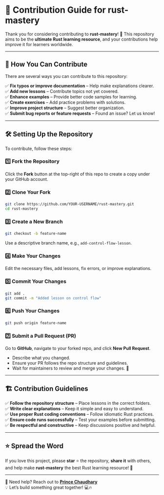 # 📜 Contribution Guide for rust-mastery

Thank you for considering contributing to **rust-mastery**! 🚀 This repository aims to be the **ultimate Rust learning resource**, and your contributions help improve it for learners worldwide.

---

## 🎯 How You Can Contribute
There are several ways you can contribute to this repository:

✅ **Fix typos or improve documentation** – Help make explanations clearer.  
✅ **Add new lessons** – Contribute topics not yet covered.  
✅ **Enhance examples** – Provide better code samples for learning.  
✅ **Create exercises** – Add practice problems with solutions.  
✅ **Improve project structure** – Suggest better organization.  
✅ **Submit bug reports or feature requests** – Found an issue? Let us know!  

---

## 🛠 Setting Up the Repository
To contribute, follow these steps:

### 1️⃣ Fork the Repository
Click the **Fork** button at the top-right of this repo to create a copy under your GitHub account.

### 2️⃣ Clone Your Fork
```sh
git clone https://github.com/YOUR-USERNAME/rust-mastery.git
cd rust-mastery
```

### 3️⃣ Create a New Branch
```sh
git checkout -b feature-name
```
Use a descriptive branch name, e.g., `add-control-flow-lesson`.

### 4️⃣ Make Your Changes
Edit the necessary files, add lessons, fix errors, or improve explanations.

### 5️⃣ Commit Your Changes
```sh
git add .
git commit -m "Added lesson on control flow"
```

### 6️⃣ Push Your Changes
```sh
git push origin feature-name
```

### 7️⃣ Submit a Pull Request (PR)
Go to **GitHub**, navigate to your forked repo, and click **New Pull Request**.

- Describe what you changed.
- Ensure your PR follows the repo structure and guidelines.
- Wait for maintainers to review and merge your changes. 🎉

---

## 🏗 Contribution Guidelines

✅ **Follow the repository structure** – Place lessons in the correct folders.  
✅ **Write clear explanations** – Keep it simple and easy to understand.  
✅ **Use proper Rust coding conventions** – Follow idiomatic Rust practices.  
✅ **Ensure code runs successfully** – Test your examples before submitting.  
✅ **Be respectful and constructive** – Keep discussions positive and helpful.  

---

## ⭐️ Spread the Word
If you love this project, please **star** ⭐ the repository, **share it** with others, and help make **rust-mastery** the best Rust learning resource! 🚀

---

📧 Need help? Reach out to **[Prince Chaudhary](https://github.com/PrinceChauhdary)**  
💡 Let’s build something great together! 💻🔥

